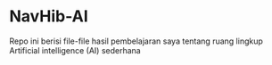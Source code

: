 # NavHib-AI
Repo ini berisi file-file hasil pembelajaran saya tentang ruang lingkup Artificial intelligence (AI) sederhana
